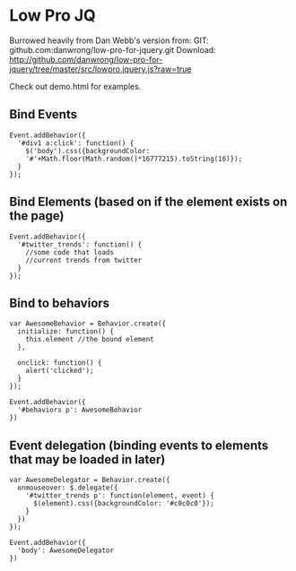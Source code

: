 # Low Pro JQ

Burrowed heavily from Dan Webb's version from:
GIT: github.com:danwrong/low-pro-for-jquery.git
Download: http://github.com/danwrong/low-pro-for-jquery/tree/master/src/lowpro.jquery.js?raw=true

Check out demo.html for examples.

## Bind Events
    Event.addBehavior({
      '#div1 a:click': function() {
        $('body').css({backgroundColor: 
        '#'+Math.floor(Math.random()*16777215).toString(16)});
      }
    });

## Bind Elements (based on if the element exists on the page)

    Event.addBehavior({
      '#twitter_trends': function() {
        //some code that loads
        //current trends from twitter
      }
    });
    

## Bind to behaviors
    
    var AwesomeBehavior = Behavior.create({
      initialize: function() {
        this.element //the bound element
      },

      onclick: function() {
        alert('clicked');
      }
    });

    Event.addBehavior({
      '#behaviors p': AwesomeBehavior
    })
    
## Event delegation (binding events to elements that may be loaded in later)

    var AwesomeDelegator = Behavior.create({
      onmouseover: $.delegate({
        '#twitter_trends p': function(element, event) {
          $(element).css({backgroundColor: '#c0c0c0'});
        }
      })
    });

    Event.addBehavior({
      'body': AwesomeDelegator
    })
    
